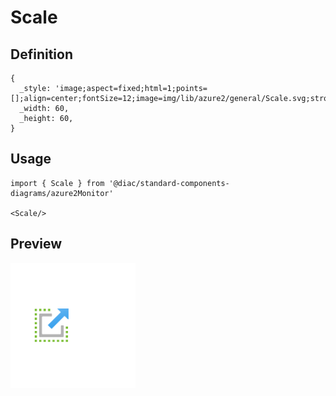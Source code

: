 # Scale

## Definition

```
{
  _style: 'image;aspect=fixed;html=1;points=[];align=center;fontSize=12;image=img/lib/azure2/general/Scale.svg;strokeColor=none;',
  _width: 60,
  _height: 60,
}
```

## Usage

```
import { Scale } from '@diac/standard-components-diagrams/azure2Monitor'

<Scale/>
```

## Preview

<img src="./scale.png" width="200"/>
